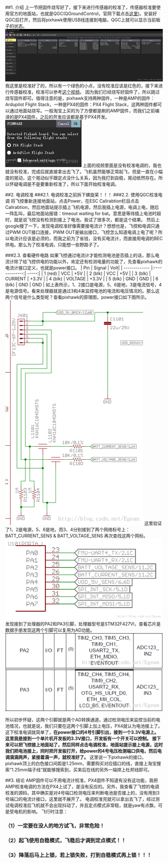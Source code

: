 ##1. 介绍
上一节把固件烧写好了，接下来进行传感器的校准了，传感器校准要使用官方的地面站，也就是QGC(QGroundControl，官网下载点击[这里](https://docs.qgroundcontrol.com/en/getting_started/download_and_install.html))。安装好QGC后打开，然后将pixhawk使用USB线连接到电脑，QGC上就可以显示当前板子的状态。 
![传感器状态 ](res/PX4开发（2）：QGroundControl的使用及电调校准——准备起飞_1.png)
我这里是校准好了的，所以有一个绿色的小点，没有校准应该是红色的，接下来进行传感器校准，校准可以参考[这个视频](https://www.bilibili.com/video/av18993395/)。 
因为我们已经烧写好固件了，所以跳过烧写固件即可。值得注意的是，pixhawk支持两种固件，一种是AMP的固件：Ardupilot Flight Stack，一种是PX4的固件：PX4 Flight Stack，这两种固件都可以通过地面站烧写。一般淘宝上买的为了方便都是刷的AMP固件，而我们之前编译的是PX4固件，之后的开发应该都是基于PX4开发。 
![固件 ](res/PX4开发（2）：QGroundControl的使用及电调校准——准备起飞_2.png)
上面的视频里面是没有校准电调的，我也就没有校准，完成后就直接拿出去飞了。飞机虽然能够正常起飞，但是一直在小幅度的晃动，这个晃动似乎跟定点没什么关系，因为我打到自稳，晃动依然存在。所以怀疑电调是不是要重新校准了，所以下面开始校准电调。

##2. 电调校准
###2.1. 电调校准之前拆下螺旋桨！！！
###2.2. 使用QGC校准电调
将飞控重新连接地面站，点击Power，在ESC Calirabtion栏目点击Calirabtion，然后地面站提示插上飞机电源，然后我插上电源，电调上电，随后一阵乱叫，最后地面站报错：timeout waiting for bat。意思是等待插上电池时超时，就是说飞控没有检测到接上了电池。我试了很多次，都是这个结果。 
然后上google搜了一下，发现电调校准好像需要接电流计？想想也是，飞控和电调只通过PWM OUT接口连接，PWM OUT是输出接口，飞控怎么知道电调上电了呢？所以电流计应该是必须的，而我之前为了省钱，没有买电流计，而直接用电调的BEC供电。那么为了校准电调，只能想一些野路子了。

###2.3. 查看硬件电路
如果飞控通过电流计才能检测电池是否插上的话，那么电流计除了给飞控供电的功能以外，肯定还有检测电量的功能了，先查看pixhawk的电流计接口定义，也就是power接口。
| Pin	| Signal	| Volt| 
| ------------- |:-------------:| -----:| 
| 1 (red) | VCC | +5V | 
| 2 (blk) | VCC	| +5V | 
| 3 (blk) | CURRENT | +3.3V | 
| 4 (blk) | VOLTAGE | +3.3V |
| 5 (blk) | GND | GND |
| 6 (blk) | GND | GND |
如上表所示，1、2接口是电源，5、6是地，3是电流信号，4是电源信号。看来处理器就是通过3和4来监控电池的电流和电压情况的。那么这两个信号是什么类型呢？查看pixhawk的原理图，power接口如下图所示。 
![这里写图片描述](res/PX4开发（2）：QGroundControl的使用及电调校准——准备起飞_3.png)
这里验证了1、2是电源，5、6是地，而3、4分别接到了两个网络标号上：BATT_CURRENT_SENS & BATT_VOLTAGE_SENS 再次查找这两个网标。 
![这里写图片描述](res/PX4开发（2）：QGroundControl的使用及电调校准——准备起飞_4.png)
发现接到了处理器的PA2和PA3引脚，处理器型号是STM32F427VI，查看芯片是数据手册发现这两个引脚可以复用为AD功能。 
![这里写图片描述](res/PX4开发（2）：QGroundControl的使用及电调校准——准备起飞_5.png)
![这里写图片描述](res/PX4开发（2）：QGroundControl的使用及电调校准——准备起飞_6.png)

所以初步怀疑，这两个引脚就是两个AD转换通道，通过检测电压来监控当前的电池情况，也就是说，我们只要在这两个引脚上加上电压，PX4就认为电池接上了。
这下校准电调就简单了，**在power接口的4号引脚引出，接到一个3.3V电源上。这里我是接到一个单片机开发板的3.3V接口，开发板有一个开关可以控制。 接下来可以把飞控接上地面站了，然后同样点击电调校准，地面站提示接上电源，这时我们把电池接上，同时把开发板打开，给power的4号电压检测端口供电，然后电调滴滴两声，紧接着滴一声，就校准好了。**
这里说一下pixhawk的接口，pixhawk顶上的白色接口间距是1.25mm，需要购买对应插口的线，直接上淘宝搜索“1.25mm端子线”就能够搜索到，买来后在线的另外一端焊上杜邦线即可。

##3. 结论
AMP固件可以不用电流计校准，PX4固件不知道有没有这功能，我把AMP校准电调的方法在PX4上试了，是没有反应的。另外，我查看了飞控的电调校准的源码，其中确实是对4号端口检测电压来判断电池是否接上的，没有用到3号端口的电流计接口，这里就不展开了。
电调校准完就可以拿出去飞了，经过测试电调校准后飞机就不会出现抖动了，并且定点模式非常稳，就是yaw有点飘，可是受电机的影响。
飞行时注意：
### （1）一定要在没人的地方试飞，非常危险！
### （2）起飞使用自稳模式，飞稳后才调到定点模式！！
### （3）降落后马上上锁，若上锁失败，打到自稳模式再上锁！！！